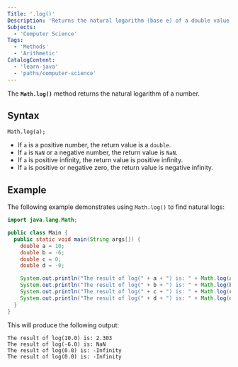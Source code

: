```yaml
---
Title: '.log()'
Description: 'Returns the natural logarithm (base e) of a double value as a parameter.'
Subjects:
  - 'Computer Science'
Tags:
  - 'Methods'
  - 'Arithmetic'
CatalogContent:
  - 'learn-java'
  - 'paths/computer-science'
---
```


The **`Math.log()`** method returns the natural logarithm of a number.

## Syntax

```pseudo
Math.log(a);
```

- If `a` is a positive number, the return value is a `double`.
- If `a` is `NaN` or a negative number, the return value is `NaN`.
- If `a` is positive infinity, the return value is positive infinity.
- If `a` is positive or negative zero, the return value is negative infinity.

## Example

The following example demonstrates using `Math.log()` to find natural logs:

```java
import java.lang.Math;

public class Main {
  public static void main(String args[]) {
    double a = 10;
    double b = -6;
    double c = 0;
    double d = -0;

    System.out.println("The result of log(" + a + ") is: " + Math.log(a));
    System.out.println("The result of log(" + b + ") is: " + Math.log(b));
    System.out.println("The result of log(" + c + ") is: " + Math.log(c));
    System.out.println("The result of log(" + d + ") is: " + Math.log(d));
  }
}
```

This will produce the following output:

```shell
The result of log(10.0) is: 2.303
The result of log(-6.0) is: NaN
The result of log(0.0) is: -Infinity
The result of log(0.0) is: -Infinity
```
